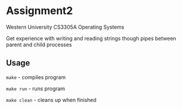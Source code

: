 # Assignment2
 Western University CS3305A Operating Systems
 
 Get experience with writing and reading strings though pipes between parent and child processes
 
 ## Usage
 
`make` - compiles program

`make run` - runs program

`make clean` - cleans up when finished
